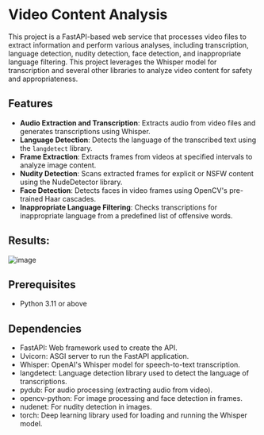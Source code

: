 # Video Content Analysis

This project is a FastAPI-based web service that processes video files to extract information and perform various analyses, including transcription, language detection, nudity detection, face detection, and inappropriate language filtering. This project leverages the Whisper model for transcription and several other libraries to analyze video content for safety and appropriateness.

## Features

- **Audio Extraction and Transcription**: Extracts audio from video files and generates transcriptions using Whisper.
- **Language Detection**: Detects the language of the transcribed text using the `langdetect` library.
- **Frame Extraction**: Extracts frames from videos at specified intervals to analyze image content.
- **Nudity Detection**: Scans extracted frames for explicit or NSFW content using the NudeDetector library.
- **Face Detection**: Detects faces in video frames using OpenCV's pre-trained Haar cascades.
- **Inappropriate Language Filtering**: Checks transcriptions for inappropriate language from a predefined list of offensive words.

## Results:

![image](https://github.com/user-attachments/assets/e6ffbab6-4cf2-45f9-81df-c21045ec8e34)

## Prerequisites
- Python 3.11 or above

## Dependencies
- FastAPI: Web framework used to create the API.
- Uvicorn: ASGI server to run the FastAPI application.
- Whisper: OpenAI's Whisper model for speech-to-text transcription.
- langdetect: Language detection library used to detect the language of transcriptions.
- pydub: For audio processing (extracting audio from video).
- opencv-python: For image processing and face detection in frames.
- nudenet: For nudity detection in images.
- torch: Deep learning library used for loading and running the Whisper model.
